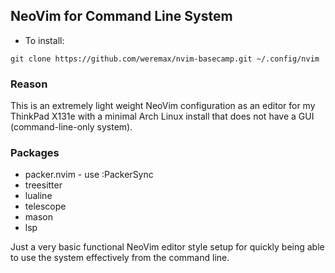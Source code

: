 ## NeoVim for Command Line System
- To install:
```
git clone https://github.com/weremax/nvim-basecamp.git ~/.config/nvim
```

### Reason
This is an extremely light weight NeoVim configuration as an editor for my ThinkPad X131e with a minimal Arch Linux install that does not have a GUI (command-line-only system).

### Packages
- packer.nvim - use :PackerSync
- treesitter
- lualine
- telescope
- mason
- lsp

Just a very basic functional NeoVim editor style setup for quickly being able to use the system effectively from the command line.
